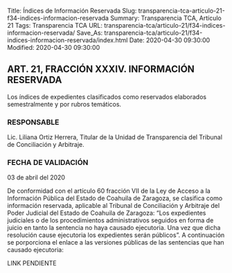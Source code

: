 Title: Índices de Información Reservada
Slug: transparencia-tca-articulo-21-f34-indices-informacion-reservada
Summary: Transparencia TCA, Artículo 21
Tags: Transparencia TCA
URL: transparencia-tca/articulo-21/f34-indices-informacion-reservada/
Save_As: transparencia-tca/articulo-21/f34-indices-informacion-reservada/index.html
Date: 2020-04-30 09:30:00
Modified: 2020-04-30 09:30:00


## ART. 21, FRACCIÓN XXXIV. INFORMACIÓN RESERVADA

Los índices de expedientes clasificados como reservados elaborados semestralmente y por rubros temáticos.


### RESPONSABLE

Lic. Liliana Ortiz Herrera, Titular de la Unidad de Transparencia del Tribunal de Conciliación y Arbitraje.


### FECHA DE VALIDACIÓN

03 de abril del 2020


De conformidad con el artículo 60 fracción VII de la Ley de Acceso a la Información Pública del Estado de Coahuila de Zaragoza, se clasifica como información reservada, aplicable al Tribunal de Conciliación y Arbitraje  del Poder Judicial del Estado de Coahuila de Zaragoza: “Los expedientes judiciales o de los procedimientos administrativos seguidos en forma de juicio en tanto la sentencia no haya causado ejecutoria. Una vez que dicha resolución cause ejecutoria los expedientes serán públicos”.
A continuación se porporciona el enlace a las versiones públicas de las sentencias que han causado ejecutoria:

LINK PENDIENTE



